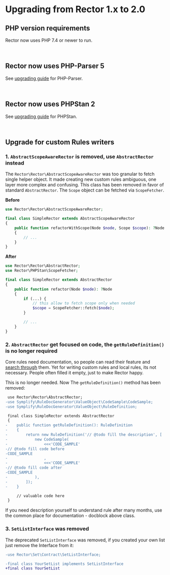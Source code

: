 # Upgrading from Rector 1.x to 2.0

## PHP version requirements

Rector now uses PHP 7.4 or newer to run.

<br>

## Rector now uses PHP-Parser 5

See [upgrading guide](https://github.com/nikic/PHP-Parser/blob/master/UPGRADE-5.0.md) for PHP-Parser.

<br>

## Rector now uses PHPStan 2

See [upgrading guide](https://github.com/phpstan/phpstan-src/blob/2.0.x/UPGRADING.md) for PHPStan.

<br>

## Upgrade for custom Rules writers

### 1. `AbstractScopeAwareRector` is removed, use `AbstractRector` instead

The `Rector\Rector\AbstractScopeAwareRector` was too granular to fetch single helper object. It made creating new custom rules ambiguous, one layer more complex and confusing. This class has been removed in favor of standard `AbstractRector`. The `Scope` object can be fetched via `ScopeFetcher`.

**Before**

```php
use Rector\Rector\AbstractScopeAwareRector;

final class SimpleRector extends AbstractScopeAwareRector
{
    public function refactorWithScope(Node $node, Scope $scope): ?Node
    {
        // ...
    }
}
```

**After**

```php
use Rector\Rector\AbstractRector;
use Rector\PHPStan\ScopeFetcher;

final class SimpleRector extends AbstractRector
{
    public function refactor(Node $node): ?Node
    {
        if (...) {
            // this allow to fetch scope only when needed
            $scope = ScopeFetcher::fetch($node);
        }

        // ...
    }
}
```


### 2. `AbstractRector` get focused on code, the `getRuleDefinition()` is no longer required

Core rules need documentation, so people can read their feature and [search through](https://getrector.com/find-rule) them. Yet for writing custom rules and local rules, its not necessary. People often filled it empty, just to make Rector happy.

This is no longer needed. Now The `getRuleDefinition()` method has been removed:

```diff
 use Rector\Rector\AbstractRector;
-use Symplify\RuleDocGenerator\ValueObject\CodeSample\CodeSample;
-use Symplify\RuleDocGenerator\ValueObject\RuleDefinition;

 final class SimpleRector extends AbstractRector
 {
-    public function getRuleDefinition(): RuleDefinition
-    {
-        return new RuleDefinition('// @todo fill the description', [
-            new CodeSample(
-                <<<'CODE_SAMPLE'
-// @todo fill code before
-CODE_SAMPLE
-                ,
-                <<<'CODE_SAMPLE'
-// @todo fill code after
-CODE_SAMPLE
-            ),
-        ]);
-    }

     // valuable code here
 }
```

If you need description yourself to understand rule after many months, use the common place for documentation - docblock above class.


### 3. `SetListInterface` was removed

The deprecated `SetListInterface` was removed, if you created your own list just remove the Interface from it:

```diff
-use Rector\Set\Contract\SetListInterface;

-final class YourSetList implements SetListInterface
+final class YourSetList
```
